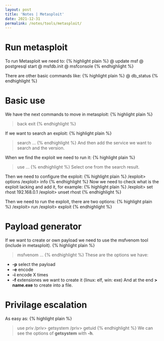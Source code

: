 ```yaml
---
layout: post
title: 'Notes | Metasploit'
date: 2021-12-31
permalink: /notes/tools/metasploit/
---
```


# [](#header-4)Run metasploit

To run Metasploit we need to:
{% highlight plain %}
@ update msf
@ postgresql start
@ msfdb.init
@ msfconsole
{% endhighlight %}

There are other basic commands like:
{% highlight plain %}
@ db_status
{% endhighlight %}

# [](#header-4)Basic use

We have the next commands to move in metasploit:
{% highlight plain %}
> back
> exit
{% endhighlight %}

If we want to search an exploit:
{% highlight plain %}
> search ...
{% endhighlight %}
And then add the service we want to search and the version.

When we find the exploit we need to run it:
{% highlight plain %}
> use ...
{% endhighlight %}
Select one from the search result.

Then we need to configure the exploit:
{% highlight plain %}
/exploit> options
/exploit> info
{% endhighlight %}
Now we need to check what is the exploit lacking and add it, for example:
{% highlight plain %}
/exploit> set rhost 192.168.0.1
/exploit> unset rhost
{% endhighlight %}

Then we need to run the exploit, there are two options:
{% highlight plain %}
/exploit> run
/exploit> exploit
{% endhighlight %}

# [](#header-4)Payload generator

If we want to create or own payload we need to use the msfvenom tool (include in metasploit). 
{% highlight plain %}
> msfvenom ...
{% endhighlight %}
These are the options we have:
- **-p** select the payload
- **-e** encode
- **-i** encode X times
- **-f** extensiones we want to create it (linux: elf, win: exe)
And at the end **> name.exe** to create into a file.

# [](#header-4)Privilage escalation

As easy as:
{% highlight plain %}
> use priv
/priv> getsystem
/priv> getuid
{% endhighlight %}
We can see the options of **getsystem** with **-h**.
